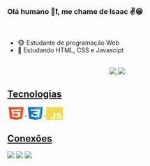 ### Olá humano 🤖❗, me chame de Isaac ✌️😁

<br>

- 🐵 Estudante de programação Web
- 🌱 Estudando HTML, CSS e Javascipt

<br>

<div align="center">
  <a href="https://github.com/IsaacOliveira14">
  <img height="165em" src="https://github-readme-stats.vercel.app/api?username=IsaacOliveira14&show_icons=true&theme=gotham&include_all_commits=true&count_private=true"/>
  <img height="165em" src="https://github-readme-stats.vercel.app/api/top-langs/?username=IsaacOliveira14&layout=compact&langs_count=7&theme=gotham"/>
</div>
  
  ## Tecnologias
 
<div style="display: inline_block">
  <img align="center" alt="Isa-HTML" height="30" width="40" src="https://raw.githubusercontent.com/devicons/devicon/master/icons/html5/html5-original.svg">
  <img align="center" alt="Isa-CSS" height="30" width="40" src="https://raw.githubusercontent.com/devicons/devicon/master/icons/css3/css3-original.svg">
  <img align="center" alt="Isa-Js" height="30" width="40" src="https://raw.githubusercontent.com/devicons/devicon/master/icons/javascript/javascript-plain.svg">
</div>
  
  ## Conexões

<div>
  <a href="https://instagram.com/isaac_oliveira1814" target="_blank"><img src="https://img.shields.io/badge/-Instagram-%23E4405F?style=for-the-badge&logo=instagram&logoColor=white" target="_blank"></a>
  <a href = "mailto:zackthekill14@gmail.com"><img src="https://img.shields.io/badge/-Gmail-%23333?style=for-the-badge&logo=gmail&logoColor=white" target="_blank"></a>
  <a href="https://www.linkedin.com/in/isaac-oliveira-ab0330212/" target="_blank"><img src="https://img.shields.io/badge/-LinkedIn-%230077B5?style=for-the-badge&logo=linkedin&logoColor=white" target="_blank"></a> 
</div>

